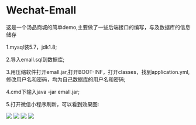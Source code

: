 # Wechat-Emall
这是一个汤品商城的简单demo,主要做了一些后端接口的编写，与及数据库的信息储存


1.mysql装5.7，jdk1.8;

2.导入emall.sql到数据库;

3.用压缩软件打开emall.jar,打开BOOT-INF，打开classes，找到application.yml,修改用户名和密码，均为自己数据库的用户名和密码;

4.cmd下输入java -jar emall.jar;

5.打开微信小程序刷新，可以看到效果图:

![](https://github.com/fctony/Wechat-Emall/blob/master/emall/images/Home.jpg)
![](https://github.com/fctony/Wechat-Emall/blob/master/emall/images/Buylist.jpg)
![](https://github.com/fctony/Wechat-Emall/blob/master/emall/images/Car.jpg)
![](https://github.com/fctony/Wechat-Emall/blob/master/emall/images/my.jpg)
